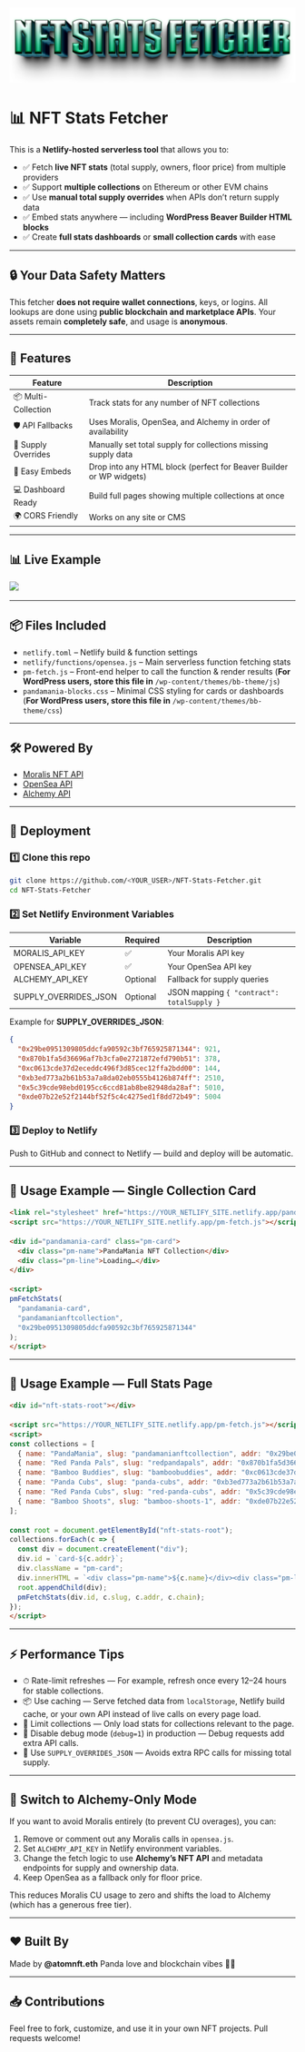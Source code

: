 ![Header](Images/mainheader.png)

# 📊 NFT Stats Fetcher

This is a **Netlify-hosted serverless tool** that allows you to:

* ✅ Fetch **live NFT stats** (total supply, owners, floor price) from multiple providers
* ✅ Support **multiple collections** on Ethereum or other EVM chains
* ✅ Use **manual total supply overrides** when APIs don’t return supply data
* ✅ Embed stats anywhere — including **WordPress Beaver Builder HTML blocks**
* ✅ Create **full stats dashboards** or **small collection cards** with ease

---

## 🔒 Your Data Safety Matters

This fetcher **does not require wallet connections**, keys, or logins.
All lookups are done using **public blockchain and marketplace APIs**.
Your assets remain **completely safe**, and usage is **anonymous**.

---

## 🚀 Features

| Feature             | Description                                                         |
| ------------------- | ------------------------------------------------------------------- |
| 📦 Multi-Collection | Track stats for any number of NFT collections                       |
| 🛡 API Fallbacks    | Uses Moralis, OpenSea, and Alchemy in order of availability         |
| 📝 Supply Overrides | Manually set total supply for collections missing supply data       |
| 🎨 Easy Embeds      | Drop into any HTML block (perfect for Beaver Builder or WP widgets) |
| 💻 Dashboard Ready  | Build full pages showing multiple collections at once               |
| 🌍 CORS Friendly    | Works on any site or CMS                                            |

---

## 📊 Live Example

[![](Images/demo-link.png)](https://YOUR_NETLIFY_SITE.netlify.app/)

---

## 📦 Files Included

* `netlify.toml` – Netlify build & function settings
* `netlify/functions/opensea.js` – Main serverless function fetching stats
* `pm-fetch.js` – Front-end helper to call the function & render results  (**For WordPress users, store this file in** `/wp-content/themes/bb-theme/js`)
* `pandamania-blocks.css` – Minimal CSS styling for cards or dashboards  (**For WordPress users, store this file in** `/wp-content/themes/bb-theme/css`)

---

## 🛠️ Powered By

* [Moralis NFT API](https://moralis.io/)
* [OpenSea API](https://docs.opensea.io/)
* [Alchemy API](https://www.alchemy.com/)

---

## 🚀 Deployment

### 1️⃣ Clone this repo

```bash
git clone https://github.com/<YOUR_USER>/NFT-Stats-Fetcher.git
cd NFT-Stats-Fetcher
```

### 2️⃣ Set Netlify Environment Variables

| Variable                | Required | Description                                |
| ----------------------- | -------- | ------------------------------------------ |
| MORALIS\_API\_KEY       | ✅        | Your Moralis API key                       |
| OPENSEA\_API\_KEY       | ✅        | Your OpenSea API key                       |
| ALCHEMY\_API\_KEY       | Optional | Fallback for supply queries                |
| SUPPLY\_OVERRIDES\_JSON | Optional | JSON mapping `{ "contract": totalSupply }` |

Example for **SUPPLY\_OVERRIDES\_JSON**:

```json
{
  "0x29be0951309805ddcfa90592c3bf765925871344": 921,
  "0x870b1fa5d36696af7b3cfa0e2721872efd790b51": 378,
  "0xc0613cde37d2eceddc496f3d85cec12ffa2bdd00": 144,
  "0xb3ed773a2b61b53a7a8da02eb0555b4126b874ff": 2510,
  "0x5c39cde98ebd0195cc6ccd81ab8be82948da28af": 5010,
  "0xde07b22e52f2144bf52f5c4c4275ed1f8dd72b49": 5004
}
```

### 3️⃣ Deploy to Netlify

Push to GitHub and connect to Netlify — build and deploy will be automatic.

---

## 📜 Usage Example — Single Collection Card

```html
<link rel="stylesheet" href="https://YOUR_NETLIFY_SITE.netlify.app/pandamania-blocks.css">
<script src="https://YOUR_NETLIFY_SITE.netlify.app/pm-fetch.js"></script>

<div id="pandamania-card" class="pm-card">
  <div class="pm-name">PandaMania NFT Collection</div>
  <div class="pm-line">Loading…</div>
</div>

<script>
pmFetchStats(
  "pandamania-card",
  "pandamanianftcollection",
  "0x29be0951309805ddcfa90592c3bf765925871344"
);
</script>
```

---

## 📜 Usage Example — Full Stats Page

```html
<div id="nft-stats-root"></div>

<script src="https://YOUR_NETLIFY_SITE.netlify.app/pm-fetch.js"></script>
<script>
const collections = [
  { name: "PandaMania", slug: "pandamanianftcollection", addr: "0x29be0951309805ddcfa90592c3bf765925871344", chain: "eth" },
  { name: "Red Panda Pals", slug: "redpandapals", addr: "0x870b1fa5d36696af7b3cfa0e2721872efd790b51", chain: "eth" },
  { name: "Bamboo Buddies", slug: "bamboobuddies", addr: "0xc0613cde37d2eceddc496f3d85cec12ffa2bdd00", chain: "eth" },
  { name: "Panda Cubs", slug: "panda-cubs", addr: "0xb3ed773a2b61b53a7a8da02eb0555b4126b874ff", chain: "eth" },
  { name: "Red Panda Cubs", slug: "red-panda-cubs", addr: "0x5c39cde98ebd0195cc6ccd81ab8be82948da28af", chain: "eth" },
  { name: "Bamboo Shoots", slug: "bamboo-shoots-1", addr: "0xde07b22e52f2144bf52f5c4c4275ed1f8dd72b49", chain: "eth" }
];

const root = document.getElementById("nft-stats-root");
collections.forEach(c => {
  const div = document.createElement("div");
  div.id = `card-${c.addr}`;
  div.className = "pm-card";
  div.innerHTML = `<div class="pm-name">${c.name}</div><div class="pm-line">Loading…</div>`;
  root.appendChild(div);
  pmFetchStats(div.id, c.slug, c.addr, c.chain);
});
</script>
```

---

## ⚡ Performance Tips

* ⏱ Rate-limit refreshes — For example, refresh once every 12–24 hours for stable collections.
* 📦 Use caching — Serve fetched data from `localStorage`, Netlify build cache, or your own API instead of live calls on every page load.
* 🎯 Limit collections — Only load stats for collections relevant to the page.
* 🛑 Disable debug mode (`debug=1`) in production — Debug requests add extra API calls.
* 📝 Use `SUPPLY_OVERRIDES_JSON` — Avoids extra RPC calls for missing total supply.

---

## 🔄 Switch to Alchemy-Only Mode

If you want to avoid Moralis entirely (to prevent CU overages), you can:

1. Remove or comment out any Moralis calls in `opensea.js`.
2. Set `ALCHEMY_API_KEY` in Netlify environment variables.
3. Change the fetch logic to use **Alchemy’s NFT API** and metadata endpoints for supply and ownership data.
4. Keep OpenSea as a fallback only for floor price.

This reduces Moralis CU usage to zero and shifts the load to Alchemy (which has a generous free tier).

---

## ❤️ Built By

Made by **@atomnft.eth**
Panda love and blockchain vibes 🐼💖

---

## 📥 Contributions

Feel free to fork, customize, and use it in your own NFT projects. Pull requests welcome!
